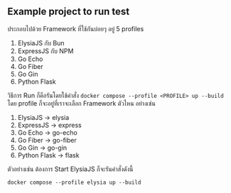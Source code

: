 ## Example project to run test

ประกอบไปด้วย Framework ที่ใช้กันบ่อยๆ อยู่ 5 profiles
1. ElysiaJS กับ Bun
2. ExpressJS กับ NPM
3. Go Echo
4. Go Fiber
5. Go Gin
6. Python Flask

วิธีการ Run ก็คือรันโดยใช้คำสั่ง `docker compose --profile <PROFILE> up --build` โดย profile ก็จะอยู่ที่เราจะเลือก Framework ตัวไหน อย่างเช่น
1. ElysiaJS -> elysia
2. ExpressJS -> express
3. Go Echo -> go-echo
4. Go Fiber -> go-fiber
5. Go Gin -> go-gin
6. Python Flask -> flask

ตัวอย่างเช่น ต้องการ Start ElysiaJS ก็จะรันคำสั่งดังนี้

`docker compose --profile elysia up --build`
